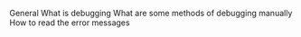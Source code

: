General What is debugging What are some methods of debugging manually How to read the error messages
